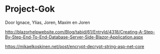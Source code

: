 # Project-Gok
Door Ignace, Ylias, Joren, Maxim en Joren

http://blazorhelpwebsite.com/Blog/tabid/61/EntryId/4318/Creating-A-Step-By-Step-End-To-End-Database-Server-Side-Blazor-Application.aspx

https://mikaelkoskinen.net/post/encrypt-decrypt-string-asp-net-core
